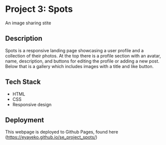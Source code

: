 # Project 3: Spots

An image sharing stite

## Description

Spots is a responsive landing page showcasing a user profile and a collection of their photos. At the top there is a profile section with an avatar, name, description, and buttons for editing the profile or adding a new post. Below that is a gallery which includes images with a title and like button.

## Tech Stack

- HTML
- CSS
- Responsive design

## Deployment

This webpage is deployed to Github Pages,
found here (https://eyayeko.github.io/se_project_spots/)
